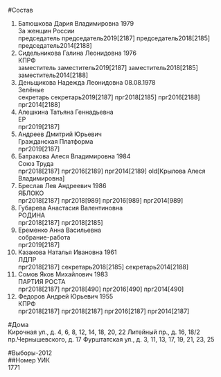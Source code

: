 #Состав  
1. Батюшкова Дария Владимировна 1979  
    За женщин России  
    председатель председатель2019[2187] председатель2018[2185] председатель2014[2188]  
2. Сидельникова Галина Леонидовна 1976  
    КПРФ  
    заместитель заместитель2019[2187] заместитель2018[2185] заместитель2014[2188]  
3. Деньщикова Надежда Леонидовна 08.08.1978  
    Зелёные  
    секретарь секретарь2019[2187] прг2018[2185] прг2016[2188] прг2014[2188]  
4. Алешкина Татьяна Геннадьевна  
    ЕР  
    прг2019[2187]  
5. Андреев Дмитрий Юрьевич  
    Гражданская Платформа  
    прг2019[2187]  
6. Батракова Алеся Владимировна 1984  
    Союз Труда  
    прг2018[2187] прг2016[2189] прг2014[2189] old[Крылова Алеся Владимировна]  
7. Бреслав Лев Андреевич 1986  
    ЯБЛОКО  
    прг2018[2187] прг2018[989] прг2016[989] прг2014[989]  
8. Губарева Анастасия Валентиновна  
    РОДИНА  
    прг2018[2187] прг2018[2185]  
9. Еременко Анна Васильевна  
    собрание-работа  
    прг2019[2187]  
10. Казакова Наталья Ивановна 1961  
    ЛДПР  
    прг2018[2187] секретарь2018[2185] секретарь2014[2188]  
11. Сомов Яков Михайлович 1983  
    ПАРТИЯ РОСТА  
    прг2018[2187] прг2018[490] прг2016[490] прг2014[490]  
12. Федоров Андрей Юрьевич 1955  
    КПРФ  
    прг2018[2187] прг2018[2187] прг2016[2187] прг2014[2187]  
  
#Дома  
Кирочная ул., д. 4, 6, 8, 12, 14, 18, 20, 22 Литейный пр., д. 16, 18/2 пр.Чернышевского, д. 17 Фурштатская ул., д. 3, 11, 13, 17, 19, 21, 23, 25  
  
#Выборы-2012  
##Номер УИК  
1771  

